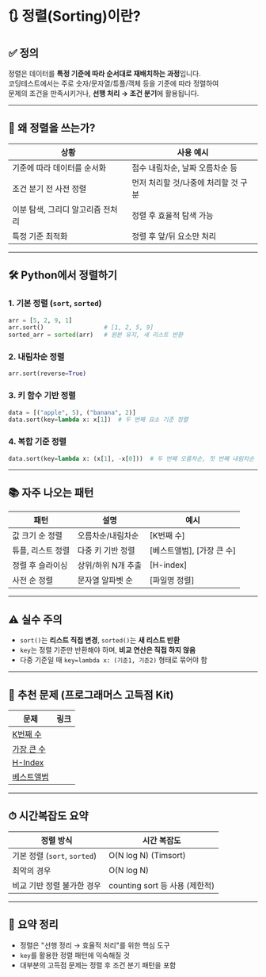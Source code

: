 
# 🔃 정렬(Sorting)이란?

## ✅ 정의
정렬은 데이터를 **특정 기준에 따라 순서대로 재배치하는 과정**입니다.  
코딩테스트에서는 주로 숫자/문자열/튜플/객체 등을 기준에 따라 정렬하여  
문제의 조건을 만족시키거나, **선행 처리 → 조건 분기**에 활용됩니다.

---

## 🧠 왜 정렬을 쓰는가?

| 상황 | 사용 예시 |
|------|-----------|
| 기준에 따라 데이터를 순서화 | 점수 내림차순, 날짜 오름차순 등 |
| 조건 분기 전 사전 정렬 | 먼저 처리할 것/나중에 처리할 것 구분 |
| 이분 탐색, 그리디 알고리즘 전처리 | 정렬 후 효율적 탐색 가능 |
| 특정 기준 최적화 | 정렬 후 앞/뒤 요소만 처리

---

## 🛠 Python에서 정렬하기

### 1. 기본 정렬 (`sort`, `sorted`)
```python
arr = [5, 2, 9, 1]
arr.sort()                 # [1, 2, 5, 9]
sorted_arr = sorted(arr)   # 원본 유지, 새 리스트 반환
```

### 2. 내림차순 정렬
```python
arr.sort(reverse=True)
```

### 3. 키 함수 기반 정렬
```python
data = [("apple", 5), ("banana", 2)]
data.sort(key=lambda x: x[1])  # 두 번째 요소 기준 정렬
```

### 4. 복합 기준 정렬
```python
data.sort(key=lambda x: (x[1], -x[0]))  # 두 번째 오름차순, 첫 번째 내림차순
```

---

## 📚 자주 나오는 패턴

| 패턴 | 설명 | 예시 |
|------|------|------|
| 값 크기 순 정렬 | 오름차순/내림차순 | [K번째 수] |
| 튜플, 리스트 정렬 | 다중 키 기반 정렬 | [베스트앨범], [가장 큰 수] |
| 정렬 후 슬라이싱 | 상위/하위 N개 추출 | [H-index] |
| 사전 순 정렬 | 문자열 알파벳 순 | [파일명 정렬] |

---

## ⚠️ 실수 주의

- `sort()`는 **리스트 직접 변경**, `sorted()`는 **새 리스트 반환**
- `key`는 정렬 기준만 반환해야 하며, **비교 연산은 직접 하지 않음**
- 다중 기준일 때 `key=lambda x: (기준1, 기준2)` 형태로 묶어야 함

---

## 📌 추천 문제 (프로그래머스 고득점 Kit)

| 문제 | 링크 |
|------|------|
| [K번째 수](https://school.programmers.co.kr/learn/courses/30/lessons/42748) |
| [가장 큰 수](https://school.programmers.co.kr/learn/courses/30/lessons/42746) |
| [H-Index](https://school.programmers.co.kr/learn/courses/30/lessons/42747) |
| [베스트앨범](https://school.programmers.co.kr/learn/courses/30/lessons/42579) |

---

## ⏱ 시간복잡도 요약

| 정렬 방식 | 시간 복잡도 |
|-----------|---------------|
| 기본 정렬 (`sort`, `sorted`) | O(N log N) (Timsort) |
| 최악의 경우 | O(N log N) |
| 비교 기반 정렬 불가한 경우 | counting sort 등 사용 (제한적)

---

## 🧭 요약 정리

- 정렬은 "선행 정리 → 효율적 처리"를 위한 핵심 도구
- `key`를 활용한 정렬 패턴에 익숙해질 것
- 대부분의 고득점 문제는 정렬 후 조건 분기 패턴을 포함
